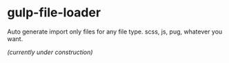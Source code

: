# gulp-file-loader

Auto generate import only files for any file type. scss, js, pug, whatever you want.

_(currently under construction)_
